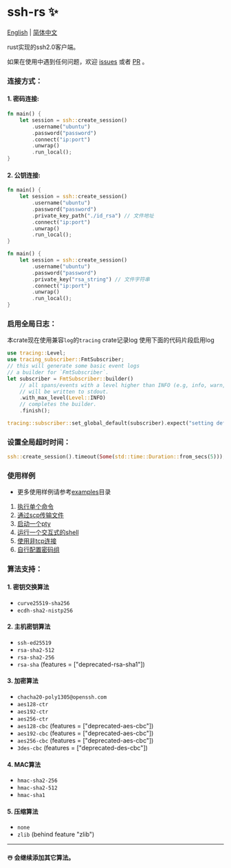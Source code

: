 # ssh-rs ✨

[English](https://github.com/1148118271/ssh-rs/blob/main/README.md)  |  [简体中文](https://github.com/1148118271/ssh-rs/blob/main/README_ZH.md)

rust实现的ssh2.0客户端。

如果在使用中遇到任何问题，欢迎 [issues](https://github.com/1148118271/ssh-rs/issues)
或者 [PR](https://github.com/1148118271/ssh-rs/pulls) 。

### 连接方式：

#### 1. 密码连接:

```rust
fn main() {
    let session = ssh::create_session()
        .username("ubuntu")
        .password("password")
        .connect("ip:port")
        .unwrap()
        .run_local();
}
```

#### 2. 公钥连接:

```rust
fn main() {
    let session = ssh::create_session()
        .username("ubuntu")
        .password("password")
        .private_key_path("./id_rsa") // 文件地址
        .connect("ip:port")
        .unwrap()
        .run_local();
}    
```

```rust
fn main() {
    let session = ssh::create_session()
        .username("ubuntu")
        .password("password")
        .private_key("rsa_string") // 文件字符串
        .connect("ip:port")
        .unwrap()
        .run_local();
}
```

### 启用全局日志：
本crate现在使用兼容`log`的`tracing` crate记录log
使用下面的代码片段启用log
```rust
use tracing::Level;
use tracing_subscriber::FmtSubscriber;
// this will generate some basic event logs
// a builder for `FmtSubscriber`.
let subscriber = FmtSubscriber::builder()
    // all spans/events with a level higher than INFO (e.g, info, warn, etc.)
    // will be written to stdout.
    .with_max_level(Level::INFO)
    // completes the builder.
    .finish();

tracing::subscriber::set_global_default(subscriber).expect("setting default subscriber failed");
```

### 设置全局超时时间：

```rust
ssh::create_session().timeout(Some(std::time::Duration::from_secs(5)));
```

### 使用样例
* 更多使用样例请参考[examples](examples)目录

1. [执行单个命令](examples/exec/src/main.rs)
2. [通过scp传输文件](examples/scp/src/main.rs)
3. [启动一个pty](examples/shell/src/main.rs)
4. [运行一个交互式的shell](examples/shell_interactive/src/main.rs)
5. [使用非tcp连接](examples/bio/src/main.rs)
6. [自行配置密码组](examples/customized_algorithms/src/main.rs)


### 算法支持：

#### 1. 密钥交换算法

* `curve25519-sha256`
* `ecdh-sha2-nistp256`

#### 2. 主机密钥算法

* `ssh-ed25519`
* `rsa-sha2-512`
* `rsa-sha2-256`
* `rsa-sha` (features = ["deprecated-rsa-sha1"])

#### 3. 加密算法

* `chacha20-poly1305@openssh.com`
* `aes128-ctr`
* `aes192-ctr`
* `aes256-ctr`
* `aes128-cbc` (features = ["deprecated-aes-cbc"])
* `aes192-cbc` (features = ["deprecated-aes-cbc"])
* `aes256-cbc` (features = ["deprecated-aes-cbc"])
* `3des-cbc` (features = ["deprecated-des-cbc"])

#### 4. MAC算法

* `hmac-sha2-256`
* `hmac-sha2-512`
* `hmac-sha1`

#### 5. 压缩算法

* `none`
* `zlib` (behind feature "zlib")

---

#### ☃️ 会继续添加其它算法。
